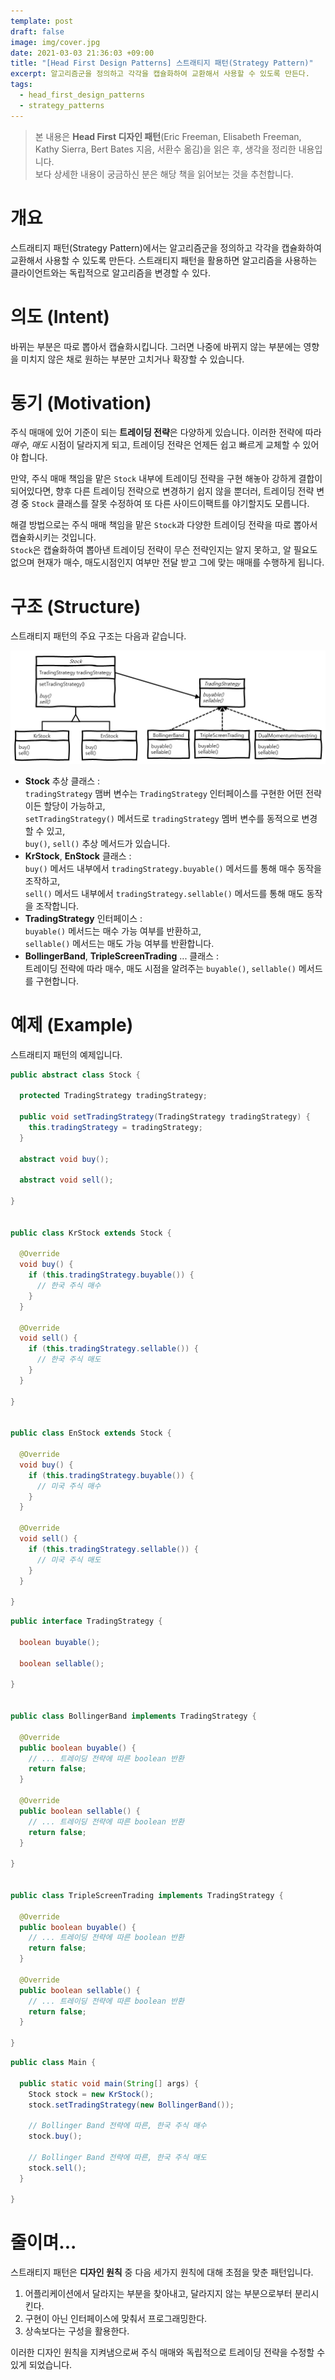 ```yaml
---
template: post
draft: false
image: img/cover.jpg
date: 2021-03-03 21:36:03 +09:00
title: "[Head First Design Patterns] 스트래티지 패턴(Strategy Pattern)"
excerpt: 알고리즘군을 정의하고 각각을 캡슐화하여 교환해서 사용할 수 있도록 만든다.
tags:
  - head_first_design_patterns
  - strategy_patterns
---
```


> 본 내용은 **Head First 디자인 패턴**(Eric Freeman, Elisabeth Freeman, Kathy Sierra, Bert Bates 지음, 서환수 옮김)을 읽은 후, 생각을 정리한 내용입니다.  
> 보다 상세한 내용이 궁금하신 분은 해당 책을 읽어보는 것을 추천합니다. 

# 개요
 스트래티지 패턴(Strategy Pattern)에서는 알고리즘군을 정의하고 각각을 캡슐화하여 교환해서 사용할 수 있도록 만든다.
스트래티지 패턴을 활용하면 알고리즘을 사용하는 클라이언트와는 독립적으로 알고리즘을 변경할 수 있다.

# 의도 (Intent)
 바뀌는 부분은 따로 뽑아서 캡슐화시킵니다. 그러면 나중에 바뀌지 않는 부분에는 영향을 미치지 않은 채로 원하는 부분만 고치거나
확장할 수 있습니다.

# 동기 (Motivation)
 주식 매매에 있어 기준이 되는 **트레이딩 전략**은 다양하게 있습니다. 이러한 전략에 따라 *매수*, *매도* 시점이 달라지게 되고,
트레이딩 전략은 언제든 쉽고 빠르게 교체할 수 있어야 합니다.

 만약, 주식 매매 책임을 맡은 `Stock` 내부에 트레이딩 전략을 구현 해놓아 강하게 결합이 되어있다면, 향후 다른 트레이딩 전략으로 변경하기
쉽지 않을 뿐더러, 트레이딩 전략 변경 중 `Stock` 클래스를 잘못 수정하여 또 다른 사이드이팩트를 야기할지도 모릅니다.

 해결 방법으로는 주식 매매 책임을 맡은 `Stock`과 다양한 트레이딩 전략을 따로 뽑아서 캡슐화시키는 것입니다.  
`Stock`은 캡슐화하여 뽑아낸 트레이딩 전략이 무슨 전략인지는 알지 못하고, 알 필요도 없으며 현재가 매수, 매도시점인지 여부만 전달 받고
그에 맞는 매매를 수행하게 됩니다.

# 구조 (Structure)
 스트래티지 패턴의 주요 구조는 다음과 같습니다.

![Strategy Factory Structure](img/strategy-pattern-structure.png)

- **Stock** 추상 클래스 :  
  `tradingStrategy` 맴버 변수는 `TradingStrategy` 인터페이스를 구현한 어떤 전략이든 할당이 가능하고,  
  `setTradingStrategy()` 메서드로 `tradingStrategy` 멤버 변수를 동적으로 변경할 수 있고,  
  `buy()`, `sell()` 추상 메서드가 있습니다.
- **KrStock**, **EnStock** 클래스 :  
  `buy()` 메서드 내부에서 `tradingStrategy.buyable()` 메서드를 통해 매수 동작을 조작하고,  
  `sell()` 메서드 내부에서 `tradingStrategy.sellable()` 메서드를 통해 매도 동작을 조작합니다.
- **TradingStrategy** 인터페이스 :  
  `buyable()` 메서드는 매수 가능 여부를 반환하고,  
  `sellable()` 메서드는 매도 가능 여부를 반환합니다.
- **BollingerBand**, **TripleScreenTrading** ... 클래스 :  
  트레이딩 전략에 따라 매수, 매도 시점을 알려주는 `buyable()`, `sellable()` 메서드를 구현합니다.

# 예제 (Example)
 스트래티지 패턴의 예제입니다.

```java
public abstract class Stock {

  protected TradingStrategy tradingStrategy;

  public void setTradingStrategy(TradingStrategy tradingStrategy) {
    this.tradingStrategy = tradingStrategy;
  }

  abstract void buy();

  abstract void sell();

}


public class KrStock extends Stock {

  @Override
  void buy() {
    if (this.tradingStrategy.buyable()) {
      // 한국 주식 매수
    }
  }

  @Override
  void sell() {
    if (this.tradingStrategy.sellable()) {
      // 한국 주식 매도
    }
  }

}


public class EnStock extends Stock {

  @Override
  void buy() {
    if (this.tradingStrategy.buyable()) {
      // 미국 주식 매수
    }
  }

  @Override
  void sell() {
    if (this.tradingStrategy.sellable()) {
      // 미국 주식 매도
    }
  }

}
```

```java
public interface TradingStrategy {

  boolean buyable();

  boolean sellable();

}


public class BollingerBand implements TradingStrategy {

  @Override
  public boolean buyable() {
    // ... 트레이딩 전략에 따른 boolean 반환
    return false;
  }

  @Override
  public boolean sellable() {
    // ... 트레이딩 전략에 따른 boolean 반환
    return false;
  }

}


public class TripleScreenTrading implements TradingStrategy {

  @Override
  public boolean buyable() {
    // ... 트레이딩 전략에 따른 boolean 반환
    return false;
  }

  @Override
  public boolean sellable() {
    // ... 트레이딩 전략에 따른 boolean 반환
    return false;
  }

}
```

```java
public class Main {

  public static void main(String[] args) {
    Stock stock = new KrStock();
    stock.setTradingStrategy(new BollingerBand());

    // Bollinger Band 전략에 따른, 한국 주식 매수
    stock.buy();

    // Bollinger Band 전략에 따른, 한국 주식 매도
    stock.sell();
  }

}
```

# 줄이며...
 스트래티지 패턴은 **디자인 원칙** 중 다음 세가지 원칙에 대해 초점을 맞춘 패턴입니다.  

1. 어플리케이션에서 달라지는 부분을 찾아내고, 달라지지 않는 부분으로부터 분리시킨다.  
2. 구현이 아닌 인터페이스에 맞춰서 프로그래밍한다.  
3. 상속보다는 구성을 활용한다.

이러한 디자인 원칙을 지켜냄으로써 주식 매매와 독립적으로 트레이딩 전략을 수정할 수 있게 되었습니다.
